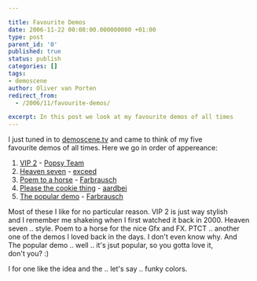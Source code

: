 ```yaml
---

title: Favourite Demos
date: 2006-11-22 00:08:00.000000000 +01:00
type: post
parent_id: '0'
published: true
status: publish
categories: []
tags:
- demoscene
author: Oliver van Porten
redirect_from:
  - /2006/11/favourite-demos/

excerpt: In this post we look at my favourite demos of all times
---
```

I just tuned in to [demoscene.tv](http://www.demoscene.tv) and came to think of my five  
favourite demos of all times. Here we go in order of appereance:

1.  [VIP 2](http://www.pouet.net/prod.php?which=10) - [Popsy Team](http://www.popsyteam.org/)
2.  [Heaven seven](http://www.pouet.net/prod.php?which=5) - [exceed](http://www.exceed.hu/)
3.  [Poem to a horse](http://www.pouet.net/prod.php?which=5569) - [Farbrausch](http://www.farbrausch.de/)
4.  [Please the cookie thing](http://www.pouet.net/prod.php?which=232) - [aardbei](http://www.pouet.net/groups.php?which=86)
5.  [The popular demo](http://www.pouet.net/prod.php?which=9450) - [Farbrausch](http://www.farbrausch.de/)

Most of these I like for no particular reason. VIP 2 is just way stylish  
and I remember me shakeing when I first watched it back in 2000. Heaven  
seven .. style. Poem to a horse for the nice Gfx and FX. PTCT .. another  
one of the demos I loved back in the days. I don't even know why. And  
The popular demo .. well .. it's jsut popular, so you gotta love it,  
don't you? :)

I for one like the idea and the .. let's say .. funky colors.
